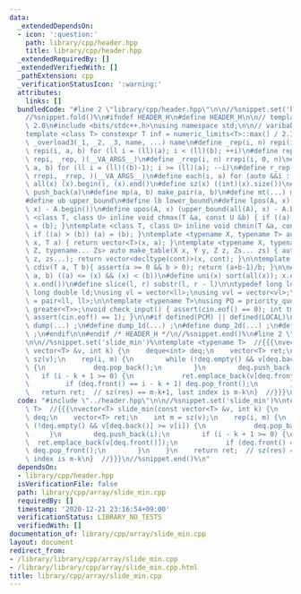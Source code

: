 ```yaml
---
data:
  _extendedDependsOn:
  - icon: ':question:'
    path: library/cpp/header.hpp
    title: library/cpp/header.hpp
  _extendedRequiredBy: []
  _extendedVerifiedWith: []
  _pathExtension: cpp
  _verificationStatusIcon: ':warning:'
  attributes:
    links: []
  bundledCode: "#line 2 \"library/cpp/header.hpp\"\n\n//%snippet.set('header')%\n\
    //%snippet.fold()%\n#ifndef HEADER_H\n#define HEADER_H\n\n// template version\
    \ 2.0\n#include <bits/stdc++.h>\nusing namespace std;\n\n// varibable settings\n\
    template <class T> constexpr T inf = numeric_limits<T>::max() / 2.1;\n\n#define\
    \ _overload3(_1, _2, _3, name, ...) name\n#define _rep(i, n) repi(i, 0, n)\n#define\
    \ repi(i, a, b) for (ll i = (ll)(a); i < (ll)(b); ++i)\n#define rep(...) _overload3(__VA_ARGS__,\
    \ repi, _rep, )(__VA_ARGS__)\n#define _rrep(i, n) rrepi(i, 0, n)\n#define rrepi(i,\
    \ a, b) for (ll i = (ll)((b)-1); i >= (ll)(a); --i)\n#define r_rep(...) _overload3(__VA_ARGS__,\
    \ rrepi, _rrep, )(__VA_ARGS__)\n#define each(i, a) for (auto &&i : a)\n#define\
    \ all(x) (x).begin(), (x).end()\n#define sz(x) ((int)(x).size())\n#define pb(a)\
    \ push_back(a)\n#define mp(a, b) make_pair(a, b)\n#define mt(...) make_tuple(__VA_ARGS__)\n\
    #define ub upper_bound\n#define lb lower_bound\n#define lpos(A, x) (lower_bound(all(A),\
    \ x) - A.begin())\n#define upos(A, x) (upper_bound(all(A), x) - A.begin())\ntemplate\
    \ <class T, class U> inline void chmax(T &a, const U &b) { if ((a) < (b)) (a)\
    \ = (b); }\ntemplate <class T, class U> inline void chmin(T &a, const U &b) {\
    \ if ((a) > (b)) (a) = (b); }\ntemplate <typename X, typename T> auto make_table(X\
    \ x, T a) { return vector<T>(x, a); }\ntemplate <typename X, typename Y, typename\
    \ Z, typename... Zs> auto make_table(X x, Y y, Z z, Zs... zs) { auto cont = make_table(y,\
    \ z, zs...); return vector<decltype(cont)>(x, cont); }\n\ntemplate <class T> T\
    \ cdiv(T a, T b){ assert(a >= 0 && b > 0); return (a+b-1)/b; }\n\n#define is_in(x,\
    \ a, b) ((a) <= (x) && (x) < (b))\n#define uni(x) sort(all(x)); x.erase(unique(all(x)),\
    \ x.end())\n#define slice(l, r) substr(l, r - l)\n\ntypedef long long ll;\ntypedef\
    \ long double ld;\nusing vl = vector<ll>;\nusing vvl = vector<vl>;\nusing pll\
    \ = pair<ll, ll>;\n\ntemplate <typename T>\nusing PQ = priority_queue<T, vector<T>,\
    \ greater<T>>;\nvoid check_input() { assert(cin.eof() == 0); int tmp; cin >> tmp;\
    \ assert(cin.eof() == 1); }\n\n#if defined(PCM) || defined(LOCAL)\n#else\n#define\
    \ dump(...) ;\n#define dump_1d(...) ;\n#define dump_2d(...) ;\n#define cerrendl\
    \ ;\n#endif\n\n#endif /* HEADER_H */\n//%snippet.end()%\n#line 2 \"library/cpp/array/slide_min.cpp\"\
    \n\n//%snippet.set('slide_min')%\ntemplate <typename T>  //{{{\nvector<T> slide_min(const\
    \ vector<T> &v, int k) {\n    deque<int> deq;\n    vector<T> ret;\n    int m =\
    \ sz(v);\n    rep(i, m) {\n        while (!deq.empty() && v[deq.back()] >= v[i])\
    \ {\n            deq.pop_back();\n        }\n        deq.push_back(i);\n     \
    \   if (i - k + 1 >= 0) {\n            ret.emplace_back(v[deq.front()]);\n   \
    \         if (deq.front() == i - k + 1) deq.pop_front();\n        }\n    }\n \
    \   return ret;  // sz(res) == m-k+1, last index is m-k\n}  //}}}\n//%snippet.end()%\n"
  code: "#include \"../header.hpp\"\n\n//%snippet.set('slide_min')%\ntemplate <typename\
    \ T>  //{{{\nvector<T> slide_min(const vector<T> &v, int k) {\n    deque<int>\
    \ deq;\n    vector<T> ret;\n    int m = sz(v);\n    rep(i, m) {\n        while\
    \ (!deq.empty() && v[deq.back()] >= v[i]) {\n            deq.pop_back();\n   \
    \     }\n        deq.push_back(i);\n        if (i - k + 1 >= 0) {\n          \
    \  ret.emplace_back(v[deq.front()]);\n            if (deq.front() == i - k + 1)\
    \ deq.pop_front();\n        }\n    }\n    return ret;  // sz(res) == m-k+1, last\
    \ index is m-k\n}  //}}}\n//%snippet.end()%\n"
  dependsOn:
  - library/cpp/header.hpp
  isVerificationFile: false
  path: library/cpp/array/slide_min.cpp
  requiredBy: []
  timestamp: '2020-12-21 23:16:54+09:00'
  verificationStatus: LIBRARY_NO_TESTS
  verifiedWith: []
documentation_of: library/cpp/array/slide_min.cpp
layout: document
redirect_from:
- /library/library/cpp/array/slide_min.cpp
- /library/library/cpp/array/slide_min.cpp.html
title: library/cpp/array/slide_min.cpp
---
```

